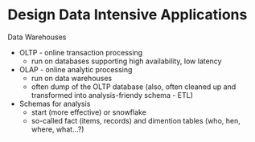 # Design Data Intensive Applications

Data Warehouses 

* OLTP - online transaction processing 
  * run on databases supporting high availability, low latency 
* OLAP - online analytic processing 
  * run on data warehouses
  * often dump of the OLTP database \(also, often cleaned up and transformed into analysis-friendy schema - ETL\) 
* Schemas for analysis 
  * start \(more effective\) or snowflake 
  * so-called fact \(items, records\) and dimention tables \(who, hen, where, what...?\)



